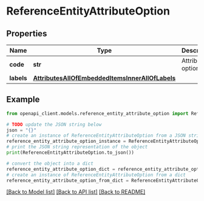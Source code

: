 # ReferenceEntityAttributeOption


## Properties

Name | Type | Description | Notes
------------ | ------------- | ------------- | -------------
**code** | **str** | Attribute&#39;s option code | 
**labels** | [**AttributesAllOfEmbeddedItemsInnerAllOfLabels**](AttributesAllOfEmbeddedItemsInnerAllOfLabels.md) |  | [optional] 

## Example

```python
from openapi_client.models.reference_entity_attribute_option import ReferenceEntityAttributeOption

# TODO update the JSON string below
json = "{}"
# create an instance of ReferenceEntityAttributeOption from a JSON string
reference_entity_attribute_option_instance = ReferenceEntityAttributeOption.from_json(json)
# print the JSON string representation of the object
print(ReferenceEntityAttributeOption.to_json())

# convert the object into a dict
reference_entity_attribute_option_dict = reference_entity_attribute_option_instance.to_dict()
# create an instance of ReferenceEntityAttributeOption from a dict
reference_entity_attribute_option_from_dict = ReferenceEntityAttributeOption.from_dict(reference_entity_attribute_option_dict)
```
[[Back to Model list]](../README.md#documentation-for-models) [[Back to API list]](../README.md#documentation-for-api-endpoints) [[Back to README]](../README.md)


